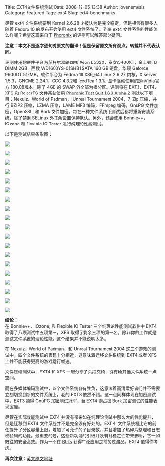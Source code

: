 Title: EXT4文件系统测试
Date: 2008-12-05 13:38
Author: lovenemesis
Category: Featured
Tags: ext4
Slug: ext4-benchmarks

尽管 ext4 文件系统要到 Kernel 2.6.28
才被认为是完全稳定，但是相信有很多人随着 Fedora 10 的发布开始使用 ext4
文件系统了。到底 ext4 文件系统的性能怎么样呢？希望这篇来自于
[Phoronix](http://www.phoronix.com/scan.php?page=article&item=ext4_benchmarks&num=1)
的评测可以解答部分疑问。  

**注意：本文不是逐字逐句对原文的翻译！但是保留原文所有观点。转载并不代表认同。**

评测使用的硬件平台为英特尔双路四核 Xeon
E5320，泰安i5400XT，金士顿FB-DIMM 2GB，西数 WD1600YS-01SHB1 SATA 160 GB
硬盘，华硕 Geforce 9600GT 512MB。软件平台为 Fedora 10 X86\_64 Linux
2.6.27 内核，X server 1.5.3，GNOME 2.24.1，GCC 4.3.2和 IcedTea
1.3.1。显卡驱动使用的是nVidia官方 180.08版本。除了 4GB 的 SWAP
外全部为根分区。评测将在 EXT3、EXT4、XFS 和 ReiserFS 文件系统使用
[Phoronix Test Suit 1.6.0 Alpha
2](http://www.phoronix.com/scan.php?page=news_item&px=Njg5MQ)
测试以下项目：Nexuiz，World of Padman， Unreal Tournament 2004，7-Zip
压缩，并行 BZIP2 压缩，LZMA 压缩，LAME MP3 编码，FFmpeg 编码，GnuPG
文件加密，OpenSSL, 和 Bork
文件加密。每在一种文件系统下测试后都将重新安装系统，除了禁用 SELinux
外其余设置保持默认。另外，还会使用 Bonnie++，IOzone 和 Flexible IO
Tester 进行纯理论性能测试。

以下是测试结果条形图：

[![](http://i.linuxtoy.org/images/2008/12/1.png)](http://i.linuxtoy.org/images/2008/12/1.png)  

[![](http://i.linuxtoy.org/images/2008/12/2.png)](http://i.linuxtoy.org/images/2008/12/2.png)  

[![](http://i.linuxtoy.org/images/2008/12/3.png)](http://i.linuxtoy.org/images/2008/12/3.png)  

[![](http://i.linuxtoy.org/images/2008/12/4.png)](http://i.linuxtoy.org/images/2008/12/4.png)  

[![](http://i.linuxtoy.org/images/2008/12/5.png)](http://i.linuxtoy.org/images/2008/12/5.png)  

[![](http://i.linuxtoy.org/images/2008/12/6.png)](http://i.linuxtoy.org/images/2008/12/6.png)  

[![](http://i.linuxtoy.org/images/2008/12/7.png)](http://i.linuxtoy.org/images/2008/12/7.png)  

[![](http://i.linuxtoy.org/images/2008/12/8.png)](http://i.linuxtoy.org/images/2008/12/8.png)  

[![](http://i.linuxtoy.org/images/2008/12/9.png)](http://i.linuxtoy.org/images/2008/12/9.png)  

[![](http://i.linuxtoy.org/images/2008/12/10.png)](http://i.linuxtoy.org/images/2008/12/10.png)  

[![](http://i.linuxtoy.org/images/2008/12/11.png)](http://i.linuxtoy.org/images/2008/12/11.png)  

[![](http://i.linuxtoy.org/images/2008/12/12.png)](http://i.linuxtoy.org/images/2008/12/12.png)  

[![](http://i.linuxtoy.org/images/2008/12/13.png)](http://i.linuxtoy.org/images/2008/12/13.png)  

[![](http://i.linuxtoy.org/images/2008/12/14.png)](http://i.linuxtoy.org/images/2008/12/14.png)  

[![](http://i.linuxtoy.org/images/2008/12/15.png)](http://i.linuxtoy.org/images/2008/12/15.png)  

[![](http://i.linuxtoy.org/images/2008/12/16.png)](http://i.linuxtoy.org/images/2008/12/16.png)  

[![](http://i.linuxtoy.org/images/2008/12/17.png)](http://i.linuxtoy.org/images/2008/12/17.png)  

[![](http://i.linuxtoy.org/images/2008/12/18.png)](http://i.linuxtoy.org/images/2008/12/18.png)  

[![](http://i.linuxtoy.org/images/2008/12/19.png)](http://i.linuxtoy.org/images/2008/12/19.png)

**结论：**  
在 Bonnie++，IOzone, 和 Flexible IO Tester 三个纯理论性能测试软件中
EXT4 取得了八项测试中五项第一，XFS
取得了剩余三项的第一名。除非你的工作就是测试文件系统的理论性能，这个结果并不能说明太多。

在 Nexuiz，World of Padman，和 Unreal Tournament 2004
这三个游戏的测试中，四个文件系统的表现十分相近，这意味着迁移文件系统到
EXT4 或者 XFS 上并不能获得更高的游戏运行帧速。

文件压缩测试中，EXT4 和 XFS
一起分享了头把交椅，没有给其他文件系统一点空间。

而在多媒体编码测试中，四个文件系统各有胜负，这意味着高清爱好者们并不需要立刻切换到新的文件系统上，老的
EXT3 依然不错。这一点同样体现在加密测试中，EXT3 摘得 GnuPG
加密测试冠军，而 EXT4 则占据 Bork 加密测试的性能表现宝座。

尽管在实际效能测试中 EXT4
并没有带来如在纯理论测试中那么大的性能提升，但是迁移到 EXT4
文件系统并不是完全没有好处的。EXT４
文件系统相比它的前任提升了分区容量上限，增加了可允许的子目录数，并且增加了热碎片整理和日志校验码的功能。最重要的是，这些新功能的引进并没有对稳定性带来影响，它一如既往的安全高效。作为一个在
[Btrfs](http://en.wikipedia.org/wiki/Btrfs)
获得广泛应用之前的过渡品，EXT4 值得你考虑。

**再次注意：**[英文原文地址](http://www.phoronix.com/scan.php?page=article&item=ext4_benchmarks&num=1)

